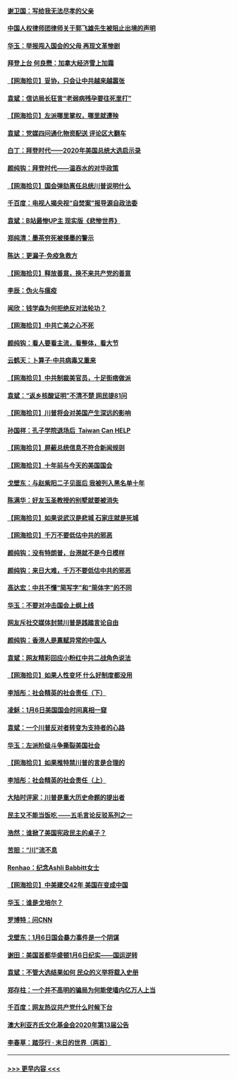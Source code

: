 #### [谢卫国：写给我无法尽孝的父亲](../pages/nsc993/n12720325.md?t=01301251) 
#### [中国人权律师团律师关于郭飞雄先生被阻止出境的声明](../pages/nsc993/n12720203.md?t=01301251) 
#### [华玉：举报闯入国会的父母 再现文革惨剧](../pages/nsc993/n12719070.md?t=01301251) 
#### [拜登上台 何良懋：加拿大经济雪上加霜](../pages/nsc993/n12718943.md?t=01301251) 
#### [【网海拾贝】妥协，只会让中共越来越嚣张](../pages/nsc993/n12717392.md?t=01301251) 
#### [袁斌：信访局长狂言“老弱病残孕要往死里打”](../pages/nsc993/n12717343.md?t=01301251) 
#### [【网海拾贝】左派哪里掌权，哪里就遭殃](../pages/nsc993/n12715009.md?t=01301251) 
#### [袁斌：党媒四问通化物资配送 评论区大翻车](../pages/nsc993/n12714950.md?t=01301251) 
#### [白丁：拜登时代——2020年美国总统大选启示录](../pages/nsc993/n12714920.md?t=01301251) 
#### [颜纯钩：拜登时代——温吞水的对华政策](../pages/nsc993/n12713245.md?t=01301251) 
#### [【网海拾贝】国会弹劾离任总统川普说明什么](../pages/nsc993/n12712816.md?t=01301251) 
#### [千百度：电视人揭央视“自焚案”报导源自政法委](../pages/nsc993/n12709760.md?t=01301251) 
#### [袁斌：B站最惨UP主 现实版《悲惨世界》](../pages/nsc993/n12709686.md?t=01301251) 
#### [郑纯清：墨茶穷死被搽墨的警示](../pages/nsc993/n12709262.md?t=01301251) 
#### [陈达：更漏子·免疫急救方](../pages/nsc993/n12709244.md?t=01301251) 
#### [【网海拾贝】释放善意，换不来共产党的善意](../pages/nsc993/n12708361.md?t=01301251) 
#### [李辰：伪火与瘟疫](../pages/nsc993/n12707981.md?t=01301251) 
#### [闻欣：钱学森为何拒绝反对法轮功？](../pages/nsc993/n12707407.md?t=01301251) 
#### [【网海拾贝】中共亡美之心不死](../pages/nsc993/n12707621.md?t=01301251) 
#### [颜纯钩：看人要看主流，看整体，看大节](../pages/nsc993/n12707536.md?t=01301251) 
#### [云鹤天：卜算子‧中共病毒又重来](../pages/nsc993/n12707408.md?t=01301251) 
#### [【网海拾贝】中共制裁美官员，十足街痞做派](../pages/nsc993/n12705115.md?t=01301251) 
#### [袁斌：“返乡核酸证明”不清不楚 网民提81问](../pages/nsc993/n12704982.md?t=01301251) 
#### [【网海拾贝】川普将会对美国产生深远的影响](../pages/nsc993/n12703045.md?t=01301251) 
#### [孙国祥：孔子学院退场后  Taiwan Can HELP](../pages/nsc993/n12702430.md?t=01301251) 
#### [【网海拾贝】屏蔽总统信息不符合新闻规则](../pages/nsc993/n12699998.md?t=01301251) 
#### [【网海拾贝】十年前与今天的美国国会](../pages/nsc993/n12696993.md?t=01301251) 
#### [戈壁东：与赵紫阳二子见面后 我被列入黑名单十年](../pages/nsc993/n12696215.md?t=01301251) 
#### [陈满华：好友玉圣教授的别墅就要被消失](../pages/nsc993/n12695411.md?t=01301251) 
#### [【网海拾贝】如果说武汉是悲城 石家庄就是死城](../pages/nsc993/n12694589.md?t=01301251) 
#### [【网海拾贝】千万不要低估中共的邪恶](../pages/nsc993/n12692771.md?t=01301251) 
#### [颜纯钩：没有特朗普，台港就不是今日模样](../pages/nsc993/n12692678.md?t=01301251) 
#### [颜纯钩：来日大难，千万不要低估中共的邪恶](../pages/nsc993/n12692080.md?t=01301251) 
#### [高达宏：中共不懂“简写字”和“简体字”的不同](../pages/nsc993/n12692068.md?t=01301251) 
#### [华玉：不要对冲击国会上纲上线](../pages/nsc993/n12689948.md?t=01301251) 
#### [网友斥社交媒体封禁川普是践踏言论自由](../pages/nsc993/n12687482.md?t=01301251) 
#### [颜纯钩：香港人是禀赋异常的中国人](../pages/nsc993/n12685142.md?t=01301251) 
#### [袁斌：网友精彩回应小粉红中共二战角色说法](../pages/nsc993/n12684994.md?t=01301251) 
#### [【网海拾贝】如果人性变坏 什么好制度都没用](../pages/nsc993/n12683000.md?t=01301251) 
#### [李旭彤：社会精英的社会责任（下）](../pages/nsc993/n12680604.md?t=01301251) 
#### [凌稣：1月6日美国国会时间真相一窥](../pages/nsc993/n12682780.md?t=01301251) 
#### [袁斌：一个川普反对者转变为支持者的心路](../pages/nsc993/n12682700.md?t=01301251) 
#### [华玉：左派阶级斗争撕裂美国社会](../pages/nsc993/n12681226.md?t=01301251) 
#### [【网海拾贝】如果推特禁川普的言是合理的](../pages/nsc993/n12681232.md?t=01301251) 
#### [李旭彤：社会精英的社会责任（上）](../pages/nsc993/n12680501.md?t=01301251) 
#### [大陆时评家：川普是重大历史命题的提出者](../pages/nsc993/n12679904.md?t=01301251) 
#### [民主又不能当饭吃 ——五毛言论反驳系列之一](../pages/nsc993/n12679877.md?t=01301251) 
#### [浩然：谁掀了美国宪政民主的桌子？](../pages/nsc993/n12679850.md?t=01301251) 
#### [苦胆：“川”流不息](../pages/nsc993/n12678388.md?t=01301251) 
#### [Renhao：纪念Ashli Babbitt女士](../pages/nsc993/n12678359.md?t=01301251) 
#### [【网海拾贝】中美建交42年 美国在变成中国](../pages/nsc993/n12678324.md?t=01301251) 
#### [华玉：谁是戈培尔？](../pages/nsc993/n12677515.md?t=01301251) 
#### [罗博特：问CNN](../pages/nsc993/n12677172.md?t=01301251) 
#### [戈壁东：1月6日国会暴力事件是一个阴谋](../pages/nsc993/n12674639.md?t=01301251) 
#### [谢田：美国首都华盛顿1月6日纪实——国运逆转](../pages/nsc993/n12673190.md?t=01301251) 
#### [袁斌：不管大选结果如何 民众的义举将载入史册](../pages/nsc993/n12672787.md?t=01301251) 
#### [郑存柱：一个并不高明的骗局为何能使墙内亿万人上当](../pages/nsc993/n12671449.md?t=01301251) 
#### [千百度：网友热议共产党什么时候下台](../pages/nsc993/n12670442.md?t=01301251) 
#### [澳大利亚齐氏文化基金会2020年第13届公告](../pages/nsc993/n12670273.md?t=01301251) 
#### [李春草：踏莎行 · 末日的世界（两首）](../pages/nsc993/n12670253.md?t=01301251) 

----
#### [ >>> 更早内容 <<< ](../indexes/nsc993-earlier.md)
